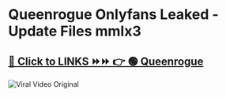 
 # Queenrogue Onlyfans Leaked - Update Files mmlx3

## <h2><a href="https://clipsfans.com/Queenrogue&ref=git">🔗 Click to LINKS ⏩⏩ 👉 🟢 Queenrogue </a></h2>

<a href="https://clipsfans.com/Queenrogue&ref=git" rel="nofollow" data-target="animated-image.originalLink"><img src="https://i.ibb.co.com/xMMVF88/686577567.gif" alt="Viral Video Original" style="max-width: 100%; display: inline-block;" data-target="animated-image.originalImage"></a>

